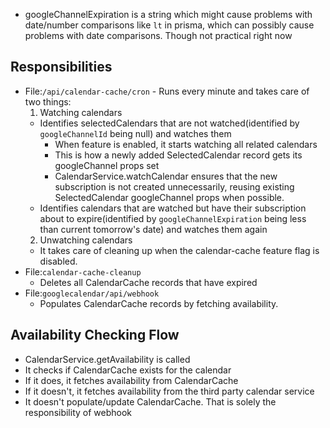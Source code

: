 - googleChannelExpiration is a string which might cause problems with date/number comparisons like `lt` in prisma, which can possibly cause problems with date comparisons. Though not practical right now

## Responsibilities
- File:`/api/calendar-cache/cron` - Runs every minute and takes care of two things:
  1. Watching calendars
    - Identifies selectedCalendars that are not watched(identified by `googleChannelId` being null) and watches them
      - When feature is enabled, it starts watching all related calendars
      - This is how a newly added SelectedCalendar record gets its googleChannel props set
      - CalendarService.watchCalendar ensures that the new subscription is not created unnecessarily, reusing existing SelectedCalendar googleChannel props when possible.
    - Identifies calendars that are watched but have their subscription about to expire(identified by `googleChannelExpiration` being less than current tomorrow's date) and watches them again
  2. Unwatching calendars
    - It takes care of cleaning up when the calendar-cache feature flag is disabled.
- File:`calendar-cache-cleanup`
  - Deletes all CalendarCache records that have expired
- File:`googlecalendar/api/webhook`
  - Populates CalendarCache records by fetching availability.

## Availability Checking Flow
- CalendarService.getAvailability is called 
- It checks if CalendarCache exists for the calendar
- If it does, it fetches availability from CalendarCache
- If it doesn't, it fetches availability from the third party calendar service
- It doesn't populate/update CalendarCache. That is solely the responsibility of webhook
